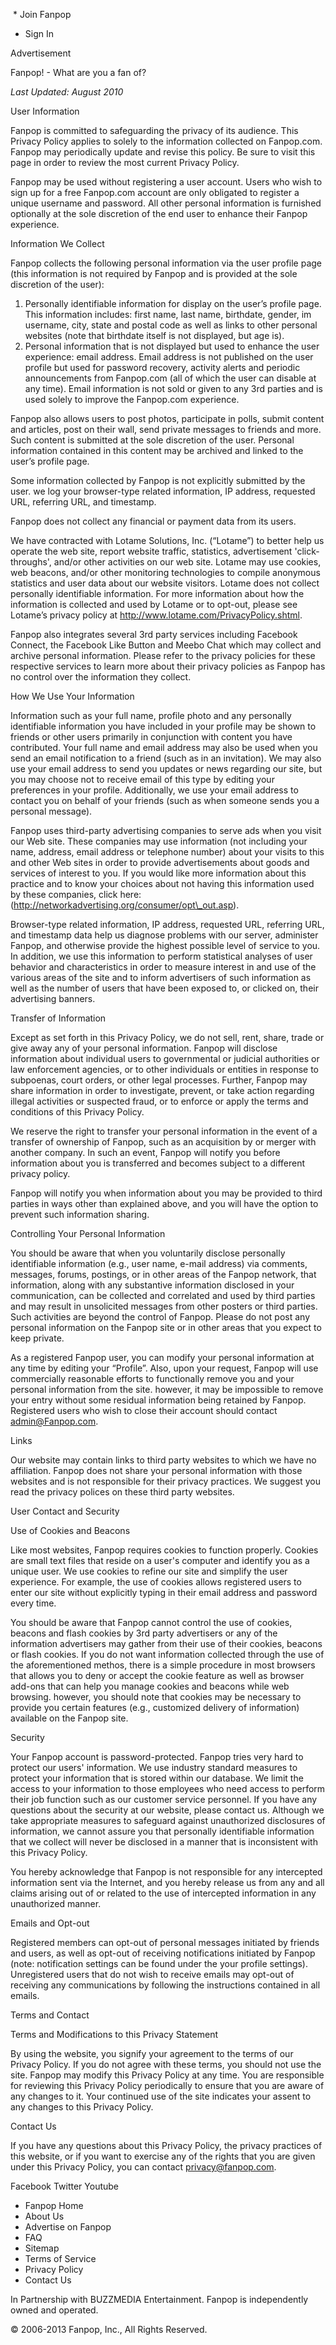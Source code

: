  *   Join Fanpop
*   Sign In

Advertisement

Fanpop! - What are you a fan of? ﻿ ﻿

_Last Updated: August 2010_

User Information

Fanpop is committed to safeguarding the privacy of its audience. This Privacy Policy applies to solely to the information collected on Fanpop.com. Fanpop may periodically update and revise this policy. Be sure to visit this page in order to review the most current Privacy Policy.

Fanpop may be used without registering a user account. Users who wish to sign up for a free Fanpop.com account are only obligated to register a unique username and password. All other personal information is furnished optionally at the sole discretion of the end user to enhance their Fanpop experience.

Information We Collect

Fanpop collects the following personal information via the user profile page (this information is not required by Fanpop and is provided at the sole discretion of the user):

1.  Personally identifiable information for display on the user’s profile page. This information includes: first name, last name, birthdate, gender, im username, city, state and postal code as well as links to other personal websites (note that birthdate itself is not displayed, but age is).
2.  Personal information that is not displayed but used to enhance the user experience: email address. Email address is not published on the user profile but used for password recovery, activity alerts and periodic announcements from Fanpop.com (all of which the user can disable at any time). Email information is not sold or given to any 3rd parties and is used solely to improve the Fanpop.com experience.

Fanpop also allows users to post photos, participate in polls, submit content and articles, post on their wall, send private messages to friends and more. Such content is submitted at the sole discretion of the user. Personal information contained in this content may be archived and linked to the user’s profile page.

Some information collected by Fanpop is not explicitly submitted by the user. we log your browser-type related information, IP address, requested URL, referring URL, and timestamp.

Fanpop does not collect any financial or payment data from its users.

We have contracted with Lotame Solutions, Inc. (“Lotame”) to better help us operate the web site, report website traffic, statistics, advertisement 'click-throughs', and/or other activities on our web site. Lotame may use cookies, web beacons, and/or other monitoring technologies to compile anonymous statistics and user data about our website visitors. Lotame does not collect personally identifiable information. For more information about how the information is collected and used by Lotame or to opt-out, please see Lotame’s privacy policy at http://www.lotame.com/PrivacyPolicy.shtml.

Fanpop also integrates several 3rd party services including Facebook Connect, the Facebook Like Button and Meebo Chat which may collect and archive personal information. Please refer to the privacy policies for these respective services to learn more about their privacy policies as Fanpop has no control over the information they collect.

How We Use Your Information

Information such as your full name, profile photo and any personally identifiable information you have included in your profile may be shown to friends or other users primarily in conjunction with content you have contributed. Your full name and email address may also be used when you send an email notification to a friend (such as in an invitation). We may also use your email address to send you updates or news regarding our site, but you may choose not to receive email of this type by editing your preferences in your profile. Additionally, we use your email address to contact you on behalf of your friends (such as when someone sends you a personal message).

Fanpop uses third-party advertising companies to serve ads when you visit our Web site. These companies may use information (not including your name, address, email address or telephone number) about your visits to this and other Web sites in order to provide advertisements about goods and services of interest to you. If you would like more information about this practice and to know your choices about not having this information used by these companies, click here: (http://networkadvertising.org/consumer/opt\_out.asp).

Browser-type related information, IP address, requested URL, referring URL, and timestamp data help us diagnose problems with our server, administer Fanpop, and otherwise provide the highest possible level of service to you. In addition, we use this information to perform statistical analyses of user behavior and characteristics in order to measure interest in and use of the various areas of the site and to inform advertisers of such information as well as the number of users that have been exposed to, or clicked on, their advertising banners.

Transfer of Information

Except as set forth in this Privacy Policy, we do not sell, rent, share, trade or give away any of your personal information. Fanpop will disclose information about individual users to governmental or judicial authorities or law enforcement agencies, or to other individuals or entities in response to subpoenas, court orders, or other legal processes. Further, Fanpop may share information in order to investigate, prevent, or take action regarding illegal activities or suspected fraud, or to enforce or apply the terms and conditions of this Privacy Policy.

We reserve the right to transfer your personal information in the event of a transfer of ownership of Fanpop, such as an acquisition by or merger with another company. In such an event, Fanpop will notify you before information about you is transferred and becomes subject to a different privacy policy.

Fanpop will notify you when information about you may be provided to third parties in ways other than explained above, and you will have the option to prevent such information sharing.

Controlling Your Personal Information

You should be aware that when you voluntarily disclose personally identifiable information (e.g., user name, e-mail address) via comments, messages, forums, postings, or in other areas of the Fanpop network, that information, along with any substantive information disclosed in your communication, can be collected and correlated and used by third parties and may result in unsolicited messages from other posters or third parties. Such activities are beyond the control of Fanpop. Please do not post any personal information on the Fanpop site or in other areas that you expect to keep private.

As a registered Fanpop user, you can modify your personal information at any time by editing your “Profile”. Also, upon your request, Fanpop will use commercially reasonable efforts to functionally remove you and your personal information from the site. however, it may be impossible to remove your entry without some residual information being retained by Fanpop. Registered users who wish to close their account should contact admin@Fanpop.com.

Links

Our website may contain links to third party websites to which we have no affiliation. Fanpop does not share your personal information with those websites and is not responsible for their privacy practices. We suggest you read the privacy polices on these third party websites.

User Contact and Security

Use of Cookies and Beacons

Like most websites, Fanpop requires cookies to function properly. Cookies are small text files that reside on a user's computer and identify you as a unique user. We use cookies to refine our site and simplify the user experience. For example, the use of cookies allows registered users to enter our site without explicitly typing in their email address and password every time.

You should be aware that Fanpop cannot control the use of cookies, beacons and flash cookies by 3rd party advertisers or any of the information advertisers may gather from their use of their cookies, beacons or flash cookies. If you do not want information collected through the use of the aforementioned methos, there is a simple procedure in most browsers that allows you to deny or accept the cookie feature as well as browser add-ons that can help you manage cookies and beacons while web browsing. however, you should note that cookies may be necessary to provide you certain features (e.g., customized delivery of information) available on the Fanpop site.

Security

Your Fanpop account is password-protected. Fanpop tries very hard to protect our users' information. We use industry standard measures to protect your information that is stored within our database. We limit the access to your information to those employees who need access to perform their job function such as our customer service personnel. If you have any questions about the security at our website, please contact us. Although we take appropriate measures to safeguard against unauthorized disclosures of information, we cannot assure you that personally identifiable information that we collect will never be disclosed in a manner that is inconsistent with this Privacy Policy.

You hereby acknowledge that Fanpop is not responsible for any intercepted information sent via the Internet, and you hereby release us from any and all claims arising out of or related to the use of intercepted information in any unauthorized manner.

Emails and Opt-out

Registered members can opt-out of personal messages initiated by friends and users, as well as opt-out of receiving notifications initiated by Fanpop (note: notification settings can be found under the your profile settings). Unregistered users that do not wish to receive emails may opt-out of receiving any communications by following the instructions contained in all emails.

Terms and Contact

Terms and Modifications to this Privacy Statement

By using the website, you signify your agreement to the terms of our Privacy Policy. If you do not agree with these terms, you should not use the site. Fanpop may modify this Privacy Policy at any time. You are responsible for reviewing this Privacy Policy periodically to ensure that you are aware of any changes to it. Your continued use of the site indicates your assent to any changes to this Privacy Policy.

Contact Us

If you have any questions about this Privacy Policy, the privacy practices of this website, or if you want to exercise any of the rights that you are given under this Privacy Policy, you can contact privacy@fanpop.com.

Facebook Twitter Youtube

*   Fanpop Home
*   About Us
*   Advertise on Fanpop
*   FAQ
*   Sitemap
*   Terms of Service
*   Privacy Policy
*   Contact Us

In Partnership with BUZZMEDIA Entertainment. Fanpop is independently owned and operated.

© 2006-2013 Fanpop, Inc., All Rights Reserved.